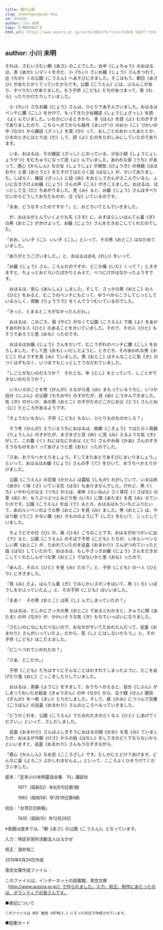 ```yaml
---
title: 朝の公園
slug: zhaonogongyuan-0aa
id: 052036
author: 小川 未明
tags: ["NDCK913"]
html_url: https://www.aozora.gr.jp/cards/001475/files/52036_56877.html
---
```


## author: 小川 未明

それは、さむいさむい朝《あさ》のことでした。女中《じょちゅう》のおはるは、赤《あか》いマントをきた、小《ちい》さいお嬢《じょう》さんをつれて、近《ちか》くの公園《こうえん》へあそびにきました。そこはもう、朝日《あさひ》があたたかくてっていたからです。公園《こうえん》には、ぶらんこがあり、すべりだいがありました。もう子供《こども》たちがあつまって、笑《わら》ったりかけたりしていました。

　小《ちい》さなお嬢《じょう》さんは、ひとりであそんでいました。おはるはベンチに腰《こし》をかけて、もってきた少女雑誌《しょうじょざっし》を読《よ》んでいました。いなかにいるときから、本《ほん》を読《よ》むのがすきでありましたので、こちらへきてからも毎月《まいげつ》のお小《こ》づかいの中《なか》から雑誌《ざっし》を買《か》って、おしごとのおわったあととか、ひまのときにはとり出《だ》して、読《よ》むのをたのしみにしていたのであります。

　いま、おはるは、その雑誌《ざっし》にのっている、少女小説《しょうじょしょうせつ》をむちゅうになって読《よ》んでいました。あわれな家《うち》があって、感心《かんしん》な少女《しょうじょ》が病気《びょうき》の母親《ははおや》と弟《おとうと》をたすけてはたらく話《はなし》が、かいてありました。しばらく、雑誌《ざっし》に目《め》をおとしてかんがえこんでいると、ふいになきさけぶお嬢《じょう》さんの声《こえ》がきこえました。おはるは、はっとして立《た》ちあがりました。見《み》ると、お嬢《じょう》さんはすべりだいからどうしておちたものか、泣《な》いているのです。

「まあ、どうなすったのですか？」と、おどろいてとんでいきました。

　が、おはるがとんでいくよりも先《さき》に、みすぼらしいはんてん着《ぎ》の男《おとこ》がかけよって、お嬢《じょう》さんをだきおこしてくれたのでした。

「おお、いい子《こ》、いい子《こ》。」といって、その男《おとこ》はなだめていました。

「ありがとうございました。」と、おはるはお礼《れい》をいって、

「お嬢《じょう》さん、ころんだのですか、どこか痛《いた》くって？」とききますと、ちょっとおどろいたばかりとみえて、べつにけがはなかったようすです。

　おはるは、安心《あんしん》しました。そして、さっきの男《おとこ》の人《ひと》をみると、むこうのベンチにもどって、ゆうべからこうしてじっとしているらしく、両腕《りょううで》をくんでうつむいているのでした。

「きっと、とまるところがなかったんだわ。」

　おはるは、このごろ、宿《やど》がなくて公園《こうえん》で夜《よ》をあかすあわれな人《ひと》のあることをきいていました。それで、その人《ひと》もそうであろうと思《おも》ったのです。

　おはるはお嬢《じょう》さんをだいて、むこうがわのベンチに腰《こし》をおろしました。そして思《おも》いだしたように、ときどき、そのあわれな男《おとこ》のようすを見《み》ていました。男《おとこ》はそんなことに気《き》のつくはずもなく、いつまでもじっとしてうなだれていました。

「しごとがないのだろうか？　それとも、年《とし》をとっていて、しごとができないのだろうか？」

　いろいろのことを考《かんが》えながら見《み》まもっているうちに、いつか自分《じぶん》の父親《ちちおや》のすがたが、目《め》にうかんできました。気《き》のせいか、あの男《おとこ》のすがたのどこかにお父《とう》さんと似《に》たところがあるようです。

「きょうだいもない、子供《こども》もない、ひとりものなのかしら？」

　そう考《かんが》えているうちにおはるは、故郷《こきょう》ではたらく両親《りょうしん》のすがたが、まざまざと目《め》に見《み》えるような気《き》がして、この暮《く》れにはなにかお父《とう》さんやお母《かあ》さんのすきそうなものをおくってあげようと思《おも》ったのでした。

「さあ、おうちへかえりましょう。そしてまたあとであそびにまいりましょう。」といって、おはるはお嬢《じょう》さんの手《て》をひいて、おうちへかえりかけました。

　公園《こうえん》の花壇《かだん》は霜枯《しもが》れがしていて、いまは赤《あか》く咲《さ》いている花《はな》もありませんでした。けれど、黒《くろ》いやわらかな土《つち》からは、来年《らいねん》さく草花《くさばな》の芽《め》が、もうぷつぷつとみどり色《いろ》に頭《あたま》を見《み》せていたのです。公園《こうえん》を出《で》るとき、おはるはもういちどふりむいて、あのルンペンのような男《おとこ》を見《み》ました。男《おとこ》は、やはり動《うご》かない置《お》きもののように下《した》をむいて、じっとしていました。

　ちょうどその日《ひ》の、昼《ひる》ごろのことです。おはるがおつかいに出《で》ると、公園《こうえん》のそばで子供《こども》たちが、いまルンペンらしい男《おとこ》が、たおれていたのを巡査《おまわり》さんがつれていったと話《はな》していたので、おはるは、もしやさっきお嬢《じょう》さんをだきおこしてくれたしんせつな男《おとこ》ではないかと思《おも》ったので、

「あんた、その人《ひと》を見《み》たの？」と、子供《こども》の一人《ひとり》にききました。

「見《み》たよ。はんてん着《ぎ》でみじかいズボンをはいて、黒《くろ》いぼうしをかぶっていたよ。」と、その子供《こども》はいいました。

「まあ！　その男《おとこ》は死《し》んでしまっていたの？」

　おはるは、たしかにさっきの男《おとこ》であるとわかると、きゅうに頭《あたま》の中《なか》が、かわいそうな気《き》もちでいっぱいになりました。

「さむいのになにもたべないので、おなかがすいてたおれたんだって、巡査《おまわり》さんがいっていたよ。だから、死《し》にはしないだろう。」と、その子供《こども》はこたえました。

「どこへつれていかれたの？」

「さあ、どこだか。」

　子供《こども》たちはすぐにそんなことはわすれてしまったように、たこをあげたり鬼《おに》ごっこをしたりしていました。

　おはるは、用事《ようじ》をすまして、おうちへかえると、自分《じぶん》がしまっておいたお給金《きゅうきん》の中《なか》から、五十銭《せん》銀貨《ぎんか》を一枚《まい》とりだしました。そして、紙《かみ》につつんで交番《こうばん》の巡査《おまわり》さんのところへもっていきました。

「どうかこれを、公園《こうえん》でたおれたきのどくな人《ひと》にあげてください。」といって、さしだしました。

　巡査《おまわり》さんはふしぎそうにおはるの顔《かお》を見《み》ていましたが、おはるが今朝《けさ》からの話《はなし》をしてきのどくでならないからといいますと、巡査《おまわり》さんもうなずきながら、

「感心《かんしん》なお志《こころざし》です。たしかにとどけてあげます。どんなに喜《よろこ》ぶかしれませんよ。」といって、こころよくひきうけてくださいました。













底本：「定本小川未明童話全集　10」講談社

　　　1977（昭和52）年8月10日第1刷

　　　1983（昭和58）年1月19日第6刷

初出：「台湾日日新報」

　　　1935（昭和10）年12月28日

※表題は底本では、「朝《あさ》の公園《こうえん》」となっています。

入力：特定非営利活動法人はるかぜ

校正：酒井裕二

2015年5月24日作成

青空文庫作成ファイル：

このファイルは、インターネットの図書館、青空文庫（http://www.aozora.gr.jp/）で作られました。入力、校正、制作にあたったのは、ボランティアの皆さんです。











●表記について


	このファイルは W3C 勧告 XHTML1.1 にそった形式で作成されています。







●図書カード